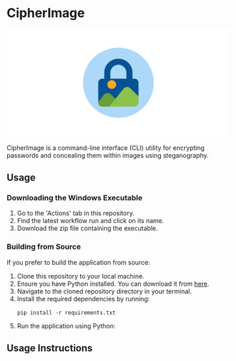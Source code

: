 # CipherImage

![Diagram](resources/cipherImage.svg)


CipherImage is a command-line interface (CLI) utility for encrypting passwords and concealing them within images using steganography.

## Usage

### Downloading the Windows Executable

1. Go to the 'Actions' tab in this repository.
2. Find the latest workflow run and click on its name.
3. Download the zip file containing the executable.

### Building from Source

If you prefer to build the application from source:

1. Clone this repository to your local machine.
2. Ensure you have Python installed. You can download it from [here](https://www.python.org/downloads/).
3. Navigate to the cloned repository directory in your terminal.
4. Install the required dependencies by running:
    ```
    pip install -r requirements.txt
    ```
5. Run the application using Python:


## Usage Instructions


